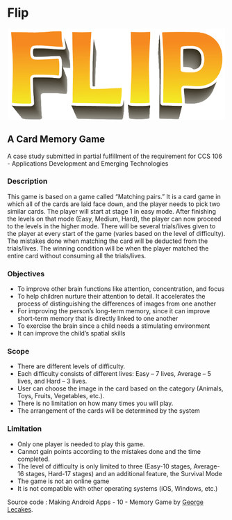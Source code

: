 # Flip
<p align="center">
  <img src="https://github.com/MobileApplicationDevelopment-CaseStudy/Flip-mobileGame/blob/main/Flip/app/src/main/res/drawable-v24/logo_optimized.png" alt="drawing" width="500px" alt="Comet of Words"/>
</p>

## A Card Memory Game
A case study submitted in partial fulfillment of the requirement for CCS 106 - Applications Development and Emerging Technologies

### Description
This game is based on a game called “Matching pairs.” It is a card game in which all of the cards are laid face down, and the player needs to pick two similar cards. The player will start at stage 1 in easy mode. After finishing the levels on that mode (Easy, Medium, Hard), the player can now proceed to the levels in the higher mode. There will be several trials/lives given to the player at every start of the game (varies based on the level of difficulty). The mistakes done when matching the card will be deducted from the trials/lives.  The winning condition will be when the player matched the entire card without consuming all the trials/lives. 

### Objectives
* To improve other brain functions like attention, concentration, and focus
* To help children nurture their attention to detail. It accelerates the process of distinguishing the differences of images from one another
* For improving the person’s long-term memory, since it can improve short-term memory that is directly linked to one another
* To exercise the brain since a child needs a stimulating environment
* It can improve the child’s spatial skills

### Scope
* There are different levels of difficulty.
* Each difficulty consists of different lives: Easy – 7 lives, Average – 5 lives, and Hard – 3 lives.
* User can choose the image in the card based on the category (Animals, Toys, Fruits, Vegetables, etc.).
* There is no limitation on how many times you will play.
* The arrangement of the cards will be determined by the system

### Limitation
* Only one player is needed to play this game.
* Cannot gain points according to the mistakes done and the time completed.
* The level of difficulty is only limited to three (Easy-10 stages, Average-16 stages, Hard-17 stages) and an additional feature, the Survival Mode
* The game is not an online game
* It is not compatible with other operating systems (iOS, Windows, etc.)

Source code :
Making Android Apps - 10 - Memory Game by [George Lecakes](https://www.youtube.com/watch?v=oWlNgIk7Elw&list=PLAp0ZhYvW6XY1NhwFosYCZtN4U6pPKuQ1&index=10).
